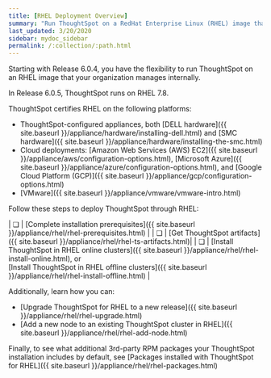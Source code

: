 ```yaml
---
title: [RHEL Deployment Overview]
summary: "Run ThoughtSpot on a RedHat Enterprise Linux (RHEL) image that your organization manages internally."
last_updated: 3/20/2020
sidebar: mydoc_sidebar
permalink: /:collection/:path.html
---
```

Starting with Release 6.0.4, you have the flexibility to run ThoughtSpot on an RHEL image that your organization manages internally.

In Release 6.0.5, ThoughtSpot runs on RHEL 7.8.

ThoughtSpot certifies RHEL on the following platforms:
- ThoughtSpot-configured appliances, both [DELL hardware]({{ site.baseurl }}/appliance/hardware/installing-dell.html) and [SMC hardware]({{ site.baseurl }}/appliance/hardware/installing-the-smc.html)
- Cloud deployments: [Amazon Web Services (AWS) EC2]({{ site.baseurl }}/appliance/aws/configuration-options.html), [Microsoft Azure]({{ site.baseurl }}/appliance/azure/configuration-options.html), and [Google Cloud Platform (GCP)]({{ site.baseurl }}/appliance/gcp/configuration-options.html)
- [VMware]({{ site.baseurl }}/appliance/vmware/vmware-intro.html)

Follow these steps to deploy ThoughtSpot through RHEL:

| &#10063; | [Complete installation prerequisites]({{ site.baseurl }}/appliance/rhel/rhel-prerequisites.html) |
| &#10063; | [Get ThoughtSpot artifacts]({{ site.baseurl }}/appliance/rhel/rhel-ts-artifacts.html)|
| &#10063; | [Install ThoughtSpot in RHEL online clusters]({{ site.baseurl }}/appliance/rhel/rhel-install-online.html), or<br/>[Install ThoughtSpot in RHEL offline clusters]({{ site.baseurl }}/appliance/rhel/rhel-install-offline.html) |

Additionally, learn how you can:
- [Upgrade ThoughtSpot for RHEL to a new release]({{ site.baseurl }}/appliance/rhel/rhel-upgrade.html)
- [Add a new node to an existing ThoughtSpot cluster in RHEL]({{ site.baseurl }}/appliance/rhel/rhel-add-node.html)

Finally, to see what additional 3rd-party RPM packages your ThoughtSpot installation includes by default, see [Packages installed with ThoughtSpot for RHEL]({{ site.baseurl }}/appliance/rhel/rhel-packages.html)
